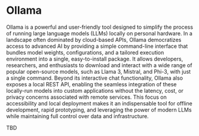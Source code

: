 # Ollama

Ollama is a powerful and user-friendly tool designed to simplify the process of running large language models (LLMs) locally on personal hardware. In a landscape often dominated by cloud-based APIs, Ollama democratizes access to advanced AI by providing a simple command-line interface that bundles model weights, configurations, and a tailored execution environment into a single, easy-to-install package. It allows developers, researchers, and enthusiasts to download and interact with a wide range of popular open-source models, such as Llama 3, Mistral, and Phi-3, with just a single command. Beyond its interactive chat functionality, Ollama also exposes a local REST API, enabling the seamless integration of these locally-run models into custom applications without the latency, cost, or privacy concerns associated with remote services. This focus on accessibility and local deployment makes it an indispensable tool for offline development, rapid prototyping, and leveraging the power of modern LLMs while maintaining full control over data and infrastructure.

TBD

